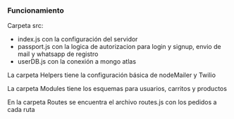 <h3>Funcionamiento</h3>
Carpeta src:
<ul>
<li>index.js con la configuración del servidor</li>
<li>passport.js con la logica de autorizacion para login y signup, envio de mail y whatsapp de registro</li>
<li>userDB.js con la conexión a mongo atlas</li>
</ul>

<p>La carpeta Helpers tiene la configuración básica de nodeMailer y Twilio<p>

<p>La carpeta Modules tiene los esquemas para usuarios, carritos y productos<p>

<p>En la carpeta Routes se encuentra el archivo routes.js con los pedidos a cada ruta<p>